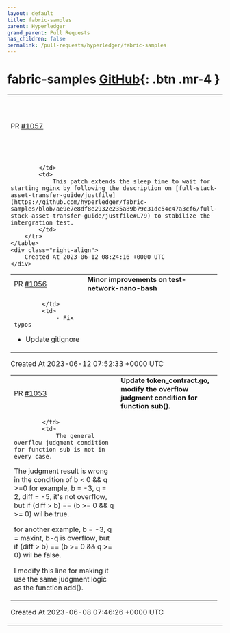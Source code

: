 ```yaml
---
layout: default
title: fabric-samples
parent: Hyperledger
grand_parent: Pull Requests
has_children: false
permalink: /pull-requests/hyperledger/fabric-samples
---
```


# fabric-samples <span class="fs-3 right-align">[GitHub](https://github.com/hyperledger/fabric-samples){: .btn .mr-4 }</span>


<div>
    <table>
        <tr>
            <td>
                PR <a href="https://github.com/hyperledger/fabric-samples/pull/1057" class=".btn">#1057</a>
            </td>
            <td>
                <b>
                    FSAT: Extend sleep time to stabilize integration test
                </b>
            </td>
        </tr>
        <tr>
            <td>
                
            </td>
            <td>
                This patch extends the sleep time to wait for starting nginx by following the description on [full-stack-asset-transfer-guide/justfile](https://github.com/hyperledger/fabric-samples/blob/ae9e7e8df8e2932e235a89b79c31dc54c47a3cf6/full-stack-asset-transfer-guide/justfile#L79) to stabilize the intergration test.
            </td>
        </tr>
    </table>
    <div class="right-align">
        Created At 2023-06-12 08:24:16 +0000 UTC
    </div>
</div>

<div>
    <table>
        <tr>
            <td>
                PR <a href="https://github.com/hyperledger/fabric-samples/pull/1056" class=".btn">#1056</a>
            </td>
            <td>
                <b>
                    Minor improvements on test-network-nano-bash
                </b>
            </td>
        </tr>
        <tr>
            <td>
                
            </td>
            <td>
                - Fix typos
- Update gitignore
            </td>
        </tr>
    </table>
    <div class="right-align">
        Created At 2023-06-12 07:52:33 +0000 UTC
    </div>
</div>

<div>
    <table>
        <tr>
            <td>
                PR <a href="https://github.com/hyperledger/fabric-samples/pull/1053" class=".btn">#1053</a>
            </td>
            <td>
                <b>
                    Update token_contract.go, modify the overflow judgment condition for function sub().
                </b>
            </td>
        </tr>
        <tr>
            <td>
                
            </td>
            <td>
                The general overflow judgment condition for function sub is not in every case.
The judgment result is wrong in the condition of b < 0 && q >=0
for example, b = -3, q = 2, diff = -5, it's not overflow,
but if (diff > b) == (b >= 0 && q >= 0) wil be true.

for another example, b = -3, q = maxint, b-q is overflow,
but if (diff > b) == (b >= 0 && q >= 0) wil be false.

I modify this line for making it use the same judgment logic as the function add().
            </td>
        </tr>
    </table>
    <div class="right-align">
        Created At 2023-06-08 07:46:26 +0000 UTC
    </div>
</div>

